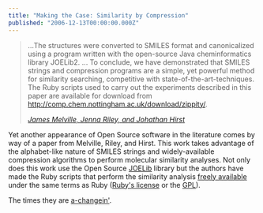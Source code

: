 ```yaml
---
title: "Making the Case: Similarity by Compression"
published: "2006-12-13T00:00:00.000Z"
---
```


>...The structures were converted to SMILES format and canonicalized using a program written with the open-source Java cheminformatics library JOELib2. ... To conclude, we have demonstrated that SMILES strings and compression programs are a simple, yet powerful method for similarity searching, competitive with state-of-the-art-techniques. The Ruby scripts used to carry out the experiments described in this paper are available for download from <a href="http://comp.chem.nottingham.ac.uk/download/zippity/">http://comp.chem.nottingham.ac.uk/download/zippity/</a>.
>
><cite>[James Melville, Jenna Riley, and Johathan Hirst](http://dx.doi.org/10.1021/ci600384z)</cite>

Yet another appearance of Open Source software in the literature comes by way of a paper from Melville, Riley, and Hirst. This work takes advantage of the alphabet-like nature of SMILES strings and widely-available compression algorithms to perform molecular similarity analyses. Not only does this work use the Open Source <a href="http://www-ra.informatik.uni-tuebingen.de/software/joelib/">JOELib</a> library but the authors have made the Ruby scripts that perform the similarity analysis <a href="http://comp.chem.nottingham.ac.uk/download/zippity/">freely available</a> under the same terms as Ruby (<a href="http://www.ruby-lang.org/en/LICENSE.txt">Ruby's license</a> or the <a href="http://opensource.org/licenses/gpl-license.php">GPL</a>).

The times they are <a href="/articles/2006/10/13/making-the-case">a-changein'</a>.